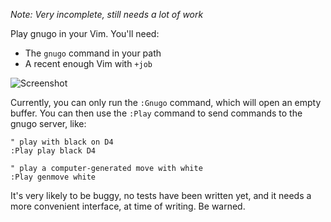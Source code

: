 *Note: Very incomplete, still needs a lot of work*

Play gnugo in your Vim. You'll need:

- The `gnugo` command in your path
- A recent enough Vim with `+job`

![Screenshot](http://i.andrewradev.com/7bcbe35fb37eda28bc9c190ec3977666.png)

Currently, you can only run the `:Gnugo` command, which will open an empty buffer. You can then use the `:Play` command to send commands to the gnugo server, like:

``` vim
" play with black on D4
:Play play black D4

" play a computer-generated move with white
:Play genmove white
```

It's very likely to be buggy, no tests have been written yet, and it needs a more convenient interface, at time of writing. Be warned.
